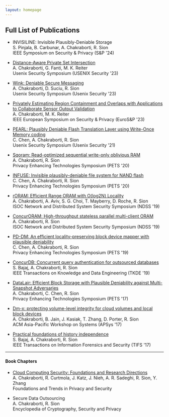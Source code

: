 ```yaml
---
layout: homepage
---
```


<!-- <h2 id="full-publications" style="margin: 2px 0px 15px;">Full List of Publications</h2> -->
## Full List of Publications


* INVISILINE: Invisible Plausibly-Deniable Storage <br>
S. Pinjala, B. Carbunar, A. Chakraborti, R. Sion <br>
IEEE Symposium on Security & Privacy (S&P '24)

* [Distance-Aware Private Set Intersection](https://www.usenix.org/system/files/sec23summer_333-chakraborti-prepub.pdf)<br>
A. Chakraborti, G. Fanti, M. K. Reiter <br>
Usenix Security Symposium (USENIX Security '23)

* [Wink: Deniable Secure Messaging](https://www.usenix.org/conference/usenixsecurity23/presentation/chakraborti-wink)<br>
A. Chakraborti, D. Suciu, R. Sion <br>
Usenix Security Symposium (Usenix Security '23)

* [Privately Estimating Region Containment and Overlaps with Applications to Collaborate Sensor Output Validation](https://reitermk.github.io/papers/2023/EuroSP.pdf)<br>
A. Chakraborti, M. K. Reiter <br>
IEEE European Symposium on Security & Privacy (EuroS&P '23)


* [PEARL: Plausibly Deniable Flash Translation Layer using Write-Once Memory coding](https://www.usenix.org/conference/usenixsecurity21/presentation/chen-chen)<br>
C. Chen, A. Chakraborti, R. Sion <br>
Usenix Security Symposium (Usenix Security '21)


* [Sqoram: Read-optimized sequential write-only oblivious RAM](https://petsymposium.org/popets/2020/popets-2020-0012.pdf)<br>
A. Chakraborti, R. Sion <br>
Privacy Enhancing Technologies Symposium (PETS '20)

* [INFUSE: Invisible plausibly-deniable file system for NAND flash](https://petsymposium.org/popets/2020/popets-2020-0071.pdf) <br>
C. Chen, A. Chakraborti, R. Sion <br>
Privacy Enhancing Technologies Symposium (PETS '20)


* [rORAM: Efficient Range ORAM with O(log2N) Locality](https://www.ndss-symposium.org/ndss-paper/roram-efficient-range-oram-with-olog2-n-locality)<br>
A. Chakraborti, A. Aviv, S. G. Choi, T. Mayberry, D. Roche, R. Sion <br>
ISOC Network and Distributed System Security Symposium (NDSS '19)

* [ConcurORAM: High-throughput stateless parallel multi-client ORAM](https://www.ndss-symposium.org/ndss-paper/concuroram-high-throughput-stateless-parallel-multi-client-oram)<br>
A. Chakraborti, R. Sion <br>
ISOC Network and Distributed System Security Symposium (NDSS '19) 

* [PD-DM: An efficient locality-preserving block device mapper with plausible deniability](https://petsymposium.org/popets/2019/popets-2019-0009.pdf)<br>
C. Chen, A. Chakraborti, R. Sion <br>
Privacy Enhancing Technologies Symposium (PETS '19)

* [ConcurDB: Concurrent query authentication for outsourced databases](https://ieeexplore.ieee.org/document/8847328)<br>
S. Bajaj, A. Chakraborti, R. Sion <br>
IEEE Transactions on Knowledge and Data Engineering (TKDE '19)


* [DataLair: Efficient Block Storage with Plausible Deniability against Multi-Snapshot Adversaries](https://petsymposium.org/2017/papers/issue3/paper44-2017-3-source.pdf) <br>
A. Chakraborti, C. Chen, R. Sion <br>
Privacy Enhancing Technologies Symposium (PETS '17)

* [Dm-x: protecting volume-level integrity for cloud volumes and local block devices](https://www.cs.unc.edu/~porter/pubs/a16-Chakraborti.pdf)<br>
A. Chakraborti, B. Jain, J. Kasiak, T. Zhang, D. Porter, R. Sion <br>
ACM Asia-Pacific Workshop on Systems (APSys '17)

* [Practical foundations of history independence](https://ieeexplore.ieee.org/abstract/document/7299314) <br>
S. Bajaj, A. Chakraborti, R. Sion <br>
IEEE Transactions on Information Forensics and Security (TIFS '17)

<hr>

#### Book Chapters 

* [Cloud Computing Security: Foundations and Research Directions](https://par.nsf.gov/biblio/10348939-cloud-computing-security-foundations-research-directions)  <br>
A. Chakraborti, R. Curtmola, J. Katz, J. Nieh, A. R. Sadeghi, R. Sion, Y. Zhang <br>
Foundations and Trends in Privacy and Security


* Secure Data Outsourcing <br>
A. Chakraborti, R. Sion <br>
Encyclopedia of Cryptography, Security and Privacy